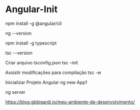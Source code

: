 # Angular-Init


npm install -g @angular/cli

ng --version

npm install -g typescript

tsc --version

Criar arquivo tsconfig.json
tsc -init

Assistir modificações para compilação
tsc -w

Inicializar Projeto Angular
ng new App1

ng server

https://blog.gbbigardi.io/meu-ambiente-de-desenvolvimento/

